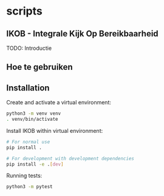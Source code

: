 # scripts

## IKOB - Integrale Kijk Op Bereikbaarheid

TODO: Introductie

## Hoe te gebruiken

## Installation

Create and activate a virtual environment:

```sh
python3 -m venv venv
. venv/bin/activate
```

Install IKOB within virtual environment:

```sh
# For normal use
pip install .

# For development with development dependencies
pip install -e .[dev]
```

Running tests:

```sh
python3 -m pytest
```
